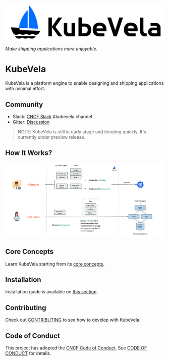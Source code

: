 ![alt](../resources/KubeVela-03.png)

*Make shipping applications more enjoyable.*

# KubeVela

KubeVela is a platform engine to enable designing and shipping applications with minimal effort.

## Community

- Slack:  [CNCF Slack](https://slack.cncf.io/) #kubevela channel
- Gitter: [Discussion](https://gitter.im/oam-dev/community)

> NOTE: KubeVela is still in early stage and iterating quickly. It's currently under preview release.

## How It Works?

![alt](../resources/how-it-works.png)

## Core Concepts

Learn KubeVela starting from its [core concepts](en/concepts.md).

## Installation

Installation guide is available on [this section](en/install.md).

## Contributing
Check out [CONTRIBUTING](https://github.com/oam-dev/kubevela/blob/master/CONTRIBUTING.md) to see how to develop with KubeVela.

## Code of Conduct
This project has adopted the [CNCF Code of Conduct](https://github.com/cncf/foundation/blob/master/code-of-conduct.md). See [CODE OF CONDUCT](CODE_OF_CONDUCT.md) for details.
